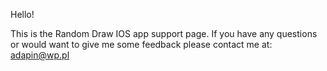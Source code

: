 Hello!

This is the Random Draw IOS app support page. If you have any questions or would want to give me some feedback please contact me at: adapin@wp.pl
